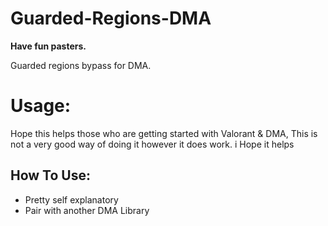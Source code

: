# Guarded-Regions-DMA

**Have fun pasters.**

Guarded regions bypass for DMA.

# Usage:
Hope this helps those who are getting started with Valorant & DMA, This is not a very good way of doing it however it does work. i Hope it helps 

## How To Use:

- Pretty self explanatory
- Pair with another DMA Library








